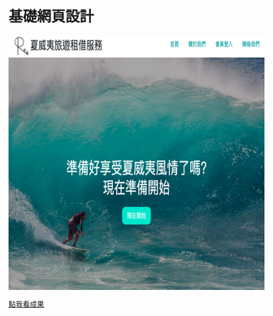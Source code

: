 # 基礎網頁設計

 <div align="center">
   <img src="https://github.com/luckyuho/hawaii/blob/main/public/webDesign.png" width=800 height=500 title="TodoList圖案" />
 </div>


[點我看成果](https://luckyuho.github.io/hawaii)